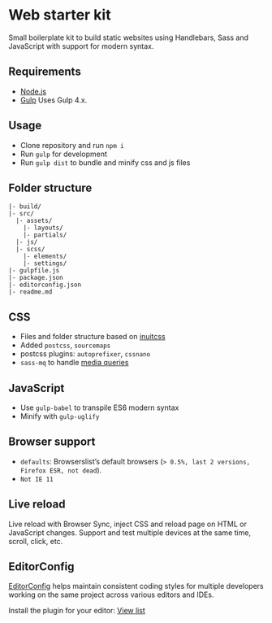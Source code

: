 # Web starter kit

Small boilerplate kit to build static websites using Handlebars, Sass and JavaScript with support for modern syntax.

## Requirements

- [Node.js](https://nodejs.org/en/)
- [Gulp](https://gulpjs.com/) Uses Gulp 4.x.

## Usage

- Clone repository and run `npm i`
- Run `gulp` for development
- Run `gulp dist` to bundle and minify css and js files

## Folder structure

```
|- build/
|- src/
  |- assets/
    |- layouts/
    |- partials/
  |- js/
  |- scss/
    |- elements/
    |- settings/
|- gulpfile.js
|- package.json
|- editorconfig.json
|- readme.md
```

## CSS

- Files and folder structure based on [inuitcss](https://github.com/inuitcss/inuitcss)
- Added `postcss`, `sourcemaps`
- postcss plugins: `autoprefixer`, `cssnano`
- `sass-mq` to handle [media queries](https://github.com/sass-mq/sass-mq)

## JavaScript

- Use `gulp-babel` to transpile ES6 modern syntax
- Minify with `gulp-uglify`

## Browser support

- `defaults`: Browserslist’s default browsers (`> 0.5%, last 2 versions, Firefox ESR, not dead`).
- `Not IE 11`

## Live reload

Live reload with Browser Sync, inject CSS and reload page on HTML or JavaScript changes. Support and test multiple devices at the same time, scroll, click, etc.

## EditorConfig

[EditorConfig](https://editorconfig.org/) helps maintain consistent coding styles for multiple developers working on the same project across various editors and IDEs.

Install the plugin for your editor: [View list](https://editorconfig.org/#download)